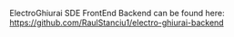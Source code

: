 ElectroGhiurai SDE FrontEnd
Backend can be found here: https://github.com/RaulStanciu1/electro-ghiurai-backend
